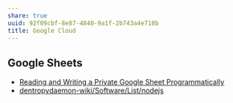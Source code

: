 ```yaml
---
share: true
uuid: 92f09cbf-8e87-4840-9a1f-2b743a4e718b
title: Google Cloud
---
```

## Google Sheets

* [Reading and Writing a Private Google Sheet Programmatically](https://spin.atomicobject.com/2021/01/11/reading-and-writing-a-private-google-sheet-programmatically/)
* [dentropydaemon-wiki/Software/List/nodejs](/dentropydaemon-wiki/Software/List/nodejs)
